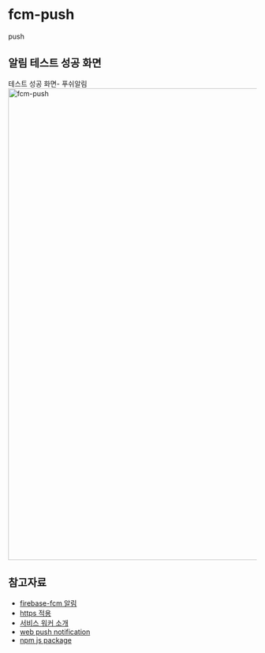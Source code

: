 # fcm-push
push 

## 알림 테스트 성공 화면
테스트 성공 화면- 푸쉬알림
<img width="957" alt="fcm-push" src="https://user-images.githubusercontent.com/37662184/75090249-3f1bb780-55a4-11ea-8035-97e12102024b.png">

## 참고자료
* [firebase-fcm 알림](https://medium.com/@sejongdekang/node-js-fcm-%EC%9B%B9%EC%95%B1-%EC%84%9C%EB%B9%84%EC%8A%A4%EC%9B%8C%EC%BB%A4-%EC%9C%BC%EB%A1%9C-%ED%91%B8%EC%8B%9C-%EA%B5%AC%ED%98%84%ED%95%98%EA%B8%B0-43c49b761dba)  
* [https 적용](https://medium.com/@sejongdekang/node-js%EC%97%90%EC%84%9C-lets-encrypt-%EB%AC%B4%EB%A3%8C-ssl-%EC%A0%81%EC%9A%A9%ED%95%98%EA%B8%B0-fe337b87bfbb)  
* [서비스 워커 소개](https://developers.google.com/web/fundamentals/primers/service-workers/?hl=ko)  
* [web push notification](https://thecodebarbarian.com/sending-web-push-notifications-from-node-js.html)  
* [npm js package](https://www.npmjs.com/package/web-push#command-line)
